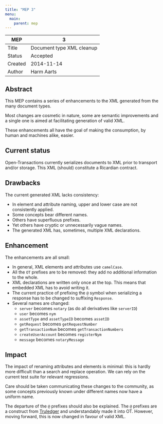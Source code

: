```yaml
---
title: "MEP 3"
menu:
  main:
    parent: mep
---
```


MEP | 3
--- | ---
Title | Document type XML cleanup
Status | Accepted
Created | 2014-11-14
Author | Harm Aarts

## Abstract

This MEP contains a series of enhancements to the XML generated from the many
document types.

Most changes are cosmetic in nature, some are semantic improvements and a
single one is aimed at facilitating generation of valid XML.

These enhancements all have the goal of making the consumption, by human and
machines alike, easier.

## Current status

Open-Transactions currently serializes documents to XML prior to transport
and/or storage. This XML (should) constitute a Ricardian contract.

## Drawbacks

The current generated XML lacks consistency:

* In element and attribute naming, upper and lower case are not consistently
  applied.
* Some concepts bear different names.
* Others have superfluous prefixes.
* Yet others have cryptic or unnecessarily vague names.
* The generated XML has, sometimes, multiple XML declarations.

## Enhancement

The enhancements are all small:

* In general, XML elements and attributes use `camelCase`.
* All the `OT` prefixes are to be removed: they add no additional information
  to the whole.
* XML declarations are written only once at the top. This means that embedded
  XML has to avoid writing it.
* The current practice of prefixing the `@` symbol when serializing a response
  has to be changed to suffixing `Response`.
* Several names are changed:
  * `server` becomes `notary` (as do all derivatives like `serverID`)
  * `user` becomes `nym`
  * `assetType` and `assetTypeID` becomes `assetID`
  * `getRequest` becomes `getRequestNumber`
  * `getTransactionNum` becomes `getTransactionNumbers`
  * `createUserAccount` becomes `registerNym`
  * `message` becomes `notaryMessage`

## Impact

The impact of renaming attributes and elements is minimal: this is hardly more
difficult than a search and replace operation. We can rely on the current test
suite for relevant regressions.

Care should be taken communicating these changes to the community, as some
concepts previously known under different names now have a uniform name.

The departure of the `@` prefixes should also be explained. The `@` prefixes
are a construct from [Truledger](http://truledger.com/) and understandably made
it into OT. However, moving forward, this is now changed in favour of valid
XML.
